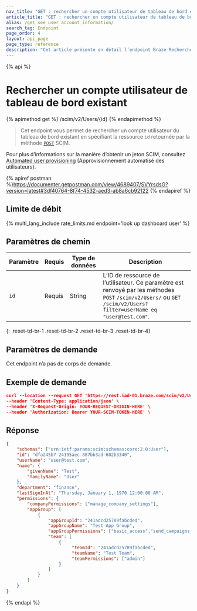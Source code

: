 ```yaml
---
nav_title: "GET : rechercher un compte utilisateur de tableau de bord existant"
article_title: "GET : rechercher un compte utilisateur de tableau de bord existant"
alias: /get_see_user_account_information/
search_tag: Endpoint
page_order: 4
layout: api_page
page_type: reference
description: "Cet article présente en détail l’endpoint Braze Rechercher un compte utilisateur de tableau de bord existant."
---
```


{% api %}
# Rechercher un compte utilisateur de tableau de bord existant
{% apimethod get %}
/scim/v2/Users/{id}
{% endapimethod %}

> Cet endpoint vous permet de rechercher un compte utilisateur du tableau de bord existant en spécifiant la ressource `id` retournée par la méthode [`POST`]({{site.baseurl}}/scim/post_create_user_account/) SCIM. 

Pour plus d’informations sur la manière d’obtenir un jeton SCIM, consultez [Automated user provisioning]({{site.baseurl}}/scim/automated_user_provisioning/) (Approvisionnement automatisé des utilisateurs).

{% apiref postman %}https://documenter.getpostman.com/view/4689407/SVYrsdsG?version=latest#3df40764-8f74-4532-aed3-ab8a6cb92122 {% endapiref %}

## Limite de débit

{% multi_lang_include rate_limits.md endpoint='look up dashboard user' %}

## Paramètres de chemin

| Paramètre | Requis | Type de données | Description |
|---|---|---|---|
| `id` | Requis | String | L’ID de ressource de l’utilisateur. Ce paramètre est renvoyé par les méthodes `POST` `/scim/v2/Users/` ou `GET` `/scim/v2/Users?filter=userName eq "user@test.com"`. |
{: .reset-td-br-1 .reset-td-br-2 .reset-td-br-3 .reset-td-br-4}

## Paramètres de demande

Cet endpoint n’a pas de corps de demande.

## Exemple de demande
```json
curl --location --request GET 'https://rest.iad-01.braze.com/scim/v2/Users/dfa245b7-24195aec-887bb3ad-602b3340' \
--header 'Content-Type: application/json' \
--header 'X-Request-Origin: YOUR-REQUEST-ORIGIN-HERE' \
--header 'Authorization: Bearer YOUR-SCIM-TOKEN-HERE' \
```

## Réponse
```json
{
    "schemas": ["urn:ietf:params:scim:schemas:core:2.0:User"],
    "id": "dfa245b7-24195aec-887bb3ad-602b3340",
    "userName": "user@test.com",
    "name": {
        "givenName": "Test",
        "familyName": "User"
    },
    "department": "finance",
    "lastSignInAt": "Thursday, January 1, 1970 12:00:00 AM",
    "permissions": {
        "companyPermissions": ["manage_company_settings"],
        "appGroup": [
            {
                "appGroupId": "241adcd25789fabcded",
                "appGroupName": "Test App Group",
                "appGroupPermissions": ["basic_access","send_campaigns_canvases"],
                "team": [
                    {
                         "teamId": "241adcd25789fabcded",
                         "teamName": "Test Team",                  
                         "teamPermissions": ["admin"]
                    }
                ]
            } 
        ]
    }
}
```

{% endapi %}